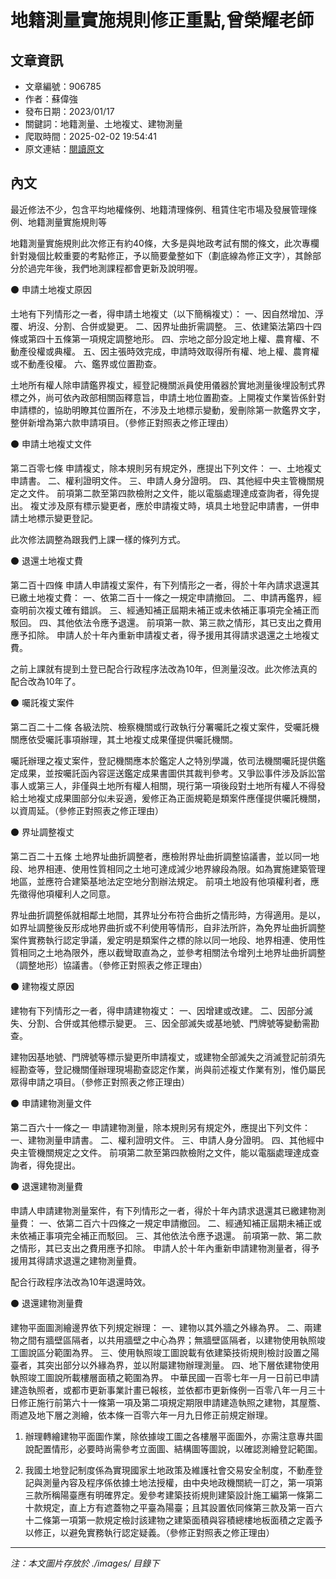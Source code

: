 # 地籍測量實施規則修正重點,曾榮耀老師

## 文章資訊
- 文章編號：906785
- 作者：蘇偉強
- 發布日期：2023/01/17
- 關鍵詞：地籍測量、土地複丈、建物測量
- 爬取時間：2025-02-02 19:54:41
- 原文連結：[閱讀原文](https://real-estate.get.com.tw/Columns/detail.aspx?no=906785)

## 內文
最近修法不少，包含平均地權條例、地籍清理條例、租賃住宅市場及發展管理條例、地籍測量實施規則等

地籍測量實施規則此次修正有約40條，大多是與地政考試有關的條文，此次專欄針對幾個比較重要的考點修正，予以簡要彙整如下（劃底線為修正文字），其餘部分於過完年後，我們地測課程都會更新及說明喔。

⚫ 申請土地複丈原因

土地有下列情形之一者，得申請土地複丈（以下簡稱複丈）： 一、因自然增加、浮覆、坍沒、分割、合併或變更。 二、因界址曲折需調整。 三、依建築法第四十四條或第四十五條第一項規定調整地形。 四、宗地之部分設定地上權、農育權、不動產役權或典權。 五、因主張時效完成，申請時效取得所有權、地上權、農育權或不動產役權。 六、鑑界或位置勘查。

土地所有權人除申請鑑界複丈，經登記機關派員使用儀器於實地測量後埋設制式界標之外，尚可依內政部相關函釋意旨，申請土地位置勘查。上開複丈作業皆係針對申請標的，協助明瞭其位置所在，不涉及土地標示變動，爰刪除第一款鑑界文字，整併新增為第六款申請項目。（參修正對照表之修正理由）

⚫ 申請土地複丈文件

第二百零七條 申請複丈，除本規則另有規定外，應提出下列文件： 一、土地複丈申請書。 二、權利證明文件。 三、申請人身分證明。 四、其他經中央主管機關規定之文件。 前項第二款至第四款檢附之文件，能以電腦處理達成查詢者，得免提出。 複丈涉及原有標示變更者，應於申請複丈時，填具土地登記申請書，一併申請土地標示變更登記。

此次修法調整為跟我們上課一樣的條列方式。

⚫ 退還土地複丈費

第二百十四條 申請人申請複丈案件，有下列情形之一者，得於十年內請求退還其已繳土地複丈費： 一、依第二百十一條之一規定申請撤回。 二、申請再鑑界，經查明前次複丈確有錯誤。 三、經通知補正屆期未補正或未依補正事項完全補正而駁回。 四、其他依法令應予退還。 前項第一款、第三款之情形，其已支出之費用應予扣除。 申請人於十年內重新申請複丈者，得予援用其得請求退還之土地複丈費。

之前上課就有提到土登已配合行政程序法改為10年，但測量沒改。此次修法真的配合改為10年了。

⚫ 囑託複丈案件

第二百二十二條 各級法院、檢察機關或行政執行分署囑託之複丈案件，受囑託機關應依受囑託事項辦理，其土地複丈成果僅提供囑託機關。

囑託辦理之複丈案件，登記機關應本於鑑定人之特別學識，依司法機關囑託提供鑑定成果，並按囑託函內容逕送鑑定成果書圖供其裁判參考。又爭訟事件涉及訴訟當事人或第三人，非僅與土地所有權人相關，現行第一項後段對土地所有權人不得發給土地複丈成果圖部分似未妥適，爰修正為正面規範是類案件應僅提供囑託機關，以資周延。（參修正對照表之修正理由）

⚫ 界址調整複丈

第二百二十五條 土地界址曲折調整者，應檢附界址曲折調整協議書，並以同一地段、地界相連、使用性質相同之土地可達成減少地界線段為限。如為實施建築管理地區，並應符合建築基地法定空地分割辦法規定。 前項土地設有他項權利者，應先徵得他項權利人之同意。

界址曲折調整係就相鄰土地間，其界址分布符合曲折之情形時，方得適用。是以，如界址調整後反形成地界曲折或不利使用等情形，自非法所許，為免界址曲折調整案件實務執行認定爭議，爰定明是類案件之標的除以同一地段、地界相連、使用性質相同之土地為限外，應以截彎取直為之，並參考相關法令增列土地界址曲折調整（調整地形）協議書。（參修正對照表之修正理由）

⚫ 建物複丈原因

建物有下列情形之一者，得申請建物複丈： 一、因增建或改建。 二、因部分滅失、分割、合併或其他標示變更。 三、因全部滅失或基地號、門牌號等變動需勘查。

建物因基地號、門牌號等標示變更所申請複丈，或建物全部滅失之消滅登記前須先經勘查等，登記機關僅辦理現場勘查認定作業，尚與前述複丈作業有別，惟仍屬民眾得申請之項目。（參修正對照表之修正理由）

⚫ 申請建物測量文件

第二百六十一條之一 申請建物測量，除本規則另有規定外，應提出下列文件： 一、建物測量申請書。 二、權利證明文件。 三、申請人身分證明。 四、其他經中央主管機關規定之文件。 前項第二款至第四款檢附之文件，能以電腦處理達成查詢者，得免提出。

⚫ 退還建物測量費

申請人申請建物測量案件，有下列情形之一者，得於十年內請求退還其已繳建物測量費： 一、依第二百六十四條之一規定申請撤回。 二、經通知補正屆期未補正或未依補正事項完全補正而駁回。 三、其他依法令應予退還。 前項第一款、第二款之情形，其已支出之費用應予扣除。 申請人於十年內重新申請建物測量者，得予援用其得請求退還之建物測量費。

配合行政程序法改為10年退還時效。

⚫ 退還建物測量費

建物平面圖測繪邊界依下列規定辦理： 一、建物以其外牆之外緣為界。 二、兩建物之間有牆壁區隔者，以共用牆壁之中心為界；無牆壁區隔者，以建物使用執照竣工圖說區分範圍為界。 三、使用執照竣工圖說載有依建築技術規則檢討設置之陽臺者，其突出部分以外緣為界，並以附屬建物辦理測量。 四、地下層依建物使用執照竣工圖說所載樓層面積之範圍為界。 中華民國一百零七年一月一日前已申請建造執照者，或都市更新事業計畫已報核，並依都市更新條例一百零八年一月三十日修正施行前第六十一條第一項及第二項規定期限申請建造執照之建物，其屋簷、雨遮及地下層之測繪，依本條一百零六年一月九日修正前規定辦理。

1. 辦理轉繪建物平面圖作業，除依據竣工圖之各樓層平面圖外，亦需注意專共圖說配置情形，必要時尚需參考立面圖、結構圖等圖說，以確認測繪登記範圍。

2. 我國土地登記制度係為實現國家土地政策及維護社會交易安全制度，不動產登記與測量內容及程序係依據土地法授權，由中央地政機關統一訂之，第一項第三款所稱陽臺應有明確界定。爰參考建築技術規則建築設計施工編第一條第二十款規定，直上方有遮蓋物之平臺為陽臺；且其設置依同條第三款及第一百六十二條第一項第一款規定檢討該建物之建築面積與容積總樓地板面積之定義予以修正，以避免實務執行認定疑義。（參修正對照表之修正理由）
---
*注：本文圖片存放於 ./images/ 目錄下*
